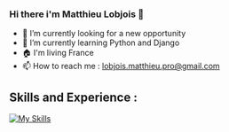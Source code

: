 ### Hi there i'm Matthieu Lobjois 👋

- 🔭 I’m currently looking for a new opportunity
- 🌱 I’m currently learning Python and Django
- 🏠 I'm living France
- 📫 How to reach me : lobjois.matthieu.pro@gmail.com

## Skills and Experience : 

[![My Skills](https://skills.thijs.gg/icons?i=react,js,html,css,nodejs,php,vscode&theme=light)](https://skills.thijs.gg)

